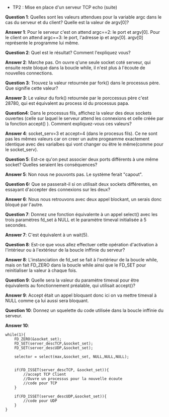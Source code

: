 * TP2 : Mise en place d'un serveur TCP echo (suite)

**Question 1**: Quelles sont les valeurs attendues pour la variable argc dans le cas du serveur et du client? Quelle est la valeur de argv[0]?

**Answer 1**: Pour le serveur c'est on attend argc==2: le port et argv[0]. Pour le client on attend argc==3: le port, l'adresse ip et argv[0]. argv[0] représente le programme lui même.


**Question 2**: Quel est le résultat? Comment l'expliquez vous?

**Answer 2**: Marche pas. On ouvre q'une seule socket coté serveur, qui ensuite reste bloqué dans la boucle while, il n'est plus à l'écoute de nouvelles connections.


**Question 3**: Trouvez la valeur retournée par fork() dans le processus père. Que signifie cette valeur?

**Answer 3**: Le valeur du fork() retournée par le porccessus père c'est 28780, qui est équivalent au process id du processus papa.


**Question4**: Dans le processus fils, affichez la valeur des deux sockets ouvertes (celle sur laquel le serveur attend les connexions et celle créée par la fonction accept() ). Comment expliquez-vous ces valeurs?

**Answer 4**: socket_serv=3 et accept=4 (dans le procesus fils). Ce ne sont pas les mêmes valeurs car on creer un autre progeamme exactement identique avec des varialbes qui vont changer ou être le même(comme pour le socket_serv).


**Question 5**: Est-ce qu'on peut associer deux ports différents à une même socket? Quelles seraient les conséquences?

**Answer 5**: Non nous ne pouvonts pas. Le système ferait "capout".


**Question 6:** Que se passerait-il si on utilisait deux sockets différentes, en essayant d'accepter des connexions sur les deux?

**Answer 6**: Nous nous retrouvons avec deux appel blockant, un serais donc bloqué par l'autre.


**Question 7**: Donnez une fonction équivalente à un appel select() avec les trois paramètres fd_set à NULL et le paramètre timeval initialisée à 5 secondes.

**Answer 7**: C'est équivalent à un wait(5).


**Question 8**: Est-ce que vous allez effectuer cette opération d'activation à l'intérieur ou à l'extérieur de la boucle inffinie du serveur?

**Answer 8**: L'instanciation de fd_set se fait à l'extérieur de la boucle while, mais on fait FD_ZERO dans la boucle while ainsi que le FD_SET pour reinitialiser la valeur à chaque fois.


**Question 9**: Quelle sera la valeur du paramètre timeval pour être équivalents au fonctionnement préalable, qui utilisait accept()?

**Answer 9**: Accept était un appel bloquant donc ici on  va mettre timeval à NULL comme ça lui aussi sera bloquant.


**Question 10**: Donnez un squelette du code utilisée dans la boucle inffinie du serveur.

**Answer 10**: 

	while(1){
		FD_ZERO(&socket_set);
		FD_SET(server_descTCP,&socket_set);
		FD_SET(server_descUDP,&socket_set);
		
		selector = select(max,&socket_set, NULL,NULL,NULL);	
		

		if(FD_ISSET(server_descTCP, &socket_set)){
			//accept TCP Client
			//Ouvre un processus pour la nouvelle écoute
			//code pour TCP
		}

		if(FD_ISSET(server_descUDP,&socket_set)){
			//code pour UDP
		}    
	}